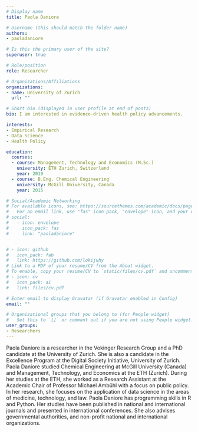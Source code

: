 ```yaml
---
# Display name
title: Paola Daniore

# Username (this should match the folder name)
authors:
- paoladaniore

# Is this the primary user of the site?
superuser: true

# Role/position
role: Researcher

# Organizations/Affiliations
organizations:
- name: University of Zurich 
  url: ""

# Short bio (displayed in user profile at end of posts)
bio: I am interested in evidence-driven health policy advancements.

interests:
- Empirical Research
- Data Science
- Health Policy

education:
  courses:
  - course: Management, Technology and Economics (M.Sc.)
    university: ETH Zurich, Switzerland
    year: 2019
  - course: B.Eng. Chemical Engineering
    university: McGill University, Canada
    year: 2015

# Social/Academic Networking
# For available icons, see: https://sourcethemes.com/academic/docs/page-builder/#icons
#   For an email link, use "fas" icon pack, "envelope" icon, and your uzh email up to before the '@'.
# social:
#   - icon: envelope
#     icon_pack: fas
#     link: "paoladaniore"


# - icon: github
#   icon_pack: fab
#   link: https://github.com/lokijuhy
# Link to a PDF of your resume/CV from the About widget.
# To enable, copy your resume/CV to `static/files/cv.pdf` and uncomment the lines below.
# - icon: cv
#   icon_pack: ai
#   link: files/cv.pdf

# Enter email to display Gravatar (if Gravatar enabled in Config)
email: ""

# Organizational groups that you belong to (for People widget)
#   Set this to `[]` or comment out if you are not using People widget.
user_groups:
- Researchers
---
```


Paola Daniore is a researcher in the Vokinger Research Group and a PhD candidate at the University of Zurich. She is also a candidate in the Excellence Program at the Digital Society Initiative, University of Zurich. 
Paola Daniore studied Chemical Engineering at McGill University (Canada) and Management, Technology, and Economics at the ETH (Zurich). During her studies at the ETH, she worked as a Research Assistant at the Academic Chair of Professor Michael Ambühl with a focus on public policy. 
In her research, she focuses on the application of data science in the areas of medicine, technology, and law. Paola Daniore has programming skills in R and Python. Her studies have been published in national and international journals and presented in international conferences. She also advises governmental authorities, and non-profit national and international organizations.

